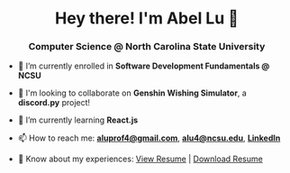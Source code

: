 <h1 align="center">Hey there! I'm Abel Lu 👋</h1>
<h3 align="center">Computer Science @ North Carolina State University</h3>

- 🔭 I’m currently enrolled in **Software Development Fundamentals @ NCSU**

- 👯 I'm looking to collaborate on **Genshin Wishing Simulator**, a **discord.py** project!

- 🌱 I’m currently learning **React.js**

- 📫 How to reach me: **aluprof4@gmail.com**, **alu4@ncsu.edu**, [**LinkedIn**](https://www.linkedin.com/in/aluprof4/)

- 📄 Know about my experiences: <a href="https://azn-abel.github.io/azn-abel/Printable%20Resume%203_8_2022.pdf" target="_blank">View Resume</a> | [Download Resume](https://github.com/azn-abel/azn-abel/blob/main/Printable%20Resume%203_8_2022.pdf?raw=true)
